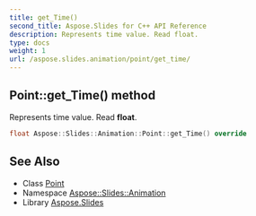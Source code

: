 ```yaml
---
title: get_Time()
second_title: Aspose.Slides for C++ API Reference
description: Represents time value. Read float.
type: docs
weight: 1
url: /aspose.slides.animation/point/get_time/
---
```

## Point::get_Time() method


Represents time value. Read **float**.

```cpp
float Aspose::Slides::Animation::Point::get_Time() override
```

## See Also

* Class [Point](../)
* Namespace [Aspose::Slides::Animation](../../)
* Library [Aspose.Slides](../../../)